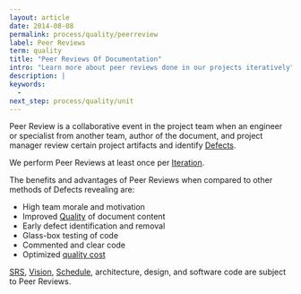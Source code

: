```yaml
---
layout: article
date: 2014-08-08
permalink: process/quality/peerreview
label: Peer Reviews
term: quality
title: "Peer Reviews Of Documentation"
intro: "Learn more about peer reviews done in our projects iteratively"
description: |
keywords:
  -
next_step: process/quality/unit
---
```


Peer Review is a collaborative event in the project team when an engineer or specialist from another
team, author of the document, and project manager review certain project artifacts and identify [Defects](/process/quality/defect).

We perform Peer Reviews at least once per [Iteration](/process/time/iteration).

The benefits and advantages of Peer Reviews when compared to other methods of Defects revealing are:

 * High team morale and motivation
 * Improved [Quality](/process/quality) of document content
 * Early defect identification and removal
 * Glass-box testing of code
 * Commented and clear code
 * Optimized [quality cost](/process/quality/coq)

[SRS](/process/scope/srs), [Vision](/process/scope/vision), [Schedule](/process/time/schedule),
architecture, design, and software code are subject to Peer Reviews.
